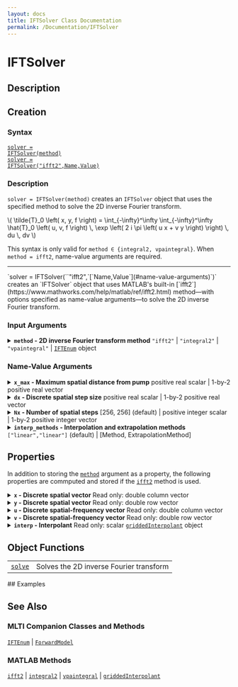 ```yaml
---
layout: docs
title: IFTSolver Class Documentation
permalink: /Documentation/IFTSolver
---
```


# IFTSolver

## Description

## Creation

### Syntax
<a href="#d1"><code class="hang">solver = IFTSolver(<wbr>method)</code></a><br>
<a href="#d2"><code class="hang">solver = IFTSolver(<wbr>"ifft2",<wbr>Name,<wbr>Value)</code></a>

### Description
<a id="d1"></a>
`solver = IFTSolver(`<wbr>`method)` creates an `IFTSolver` object that uses the specified method to solve the 2D inverse Fourier transform.
<p>
  \(
    \tilde{T}_0 \left( x, y, f \right) = 
    \int_{-\infty}^\infty \int_{-\infty}^\infty 
    \hat{T}_0 \left( u, v, f \right) \, 
    \exp \left( 2 i \pi \left( u x + v y \right) \right) \, du \, dv
  \)
</p>
<p>
  This syntax is only valid for <code>method ∈ {integral2, vpaintegral}</code>.  When <code>method = ifft2</code>, name-value arguments are required.
</p>
<hr>
<a id="d2"></a>
`solver = IFTSolver(`<wbr>`"ifft2",`<wbr>[`Name,Value`](#name-value-arguments)`)` creates an `IFTSolver` object that uses MATLAB's built-in [`ifft2`](https://www.mathworks.com/help/matlab/ref/ifft2.html) method—with options specified as name-value arguments—to solve the 2D inverse Fourier transform.

### Input Arguments

<details class="custom-details" id="method-argument">
    <summary>
        <span class="summary-text">
            <b><code>method</code> - 2D inverse Fourier transform method</b>
            <span class="subline">
              <code>"ifft2"</code> | <code>"integral2"</code> | <code>"vpaintegral"</code> | <a href="{{ '/Documentation/IFTEnum' | relative_url }}"><code>IFTEnum</code></a> object
            </span>
        </span>
    </summary>
    <div>
        <p>
            2D inverse Fourier transform method. When possible, the
            <a href="https://www.mathworks.com/help/matlab/ref/ifft2.html"><code>ifft2</code></a>
            method should be used for its computational efficiency.
            However, if greater accuracy is needed, the
            <a href="https://www.mathworks.com/help/matlab/ref/integral2.html"><code>integral2</code></a> or <a href="https://www.mathworks.com/help/releases/R2025a/symbolic/sym.vpaintegral.html"><code>vpaintegral</code></a>
            method may be used instead.
        </p>
        <p>
            When <code>method = "ifft2"</code>, name-value arguments must also be provided.
        </p>
        <p>
            <code>char</code> and <code>string</code> inputs are <i>case-insensitive</i> and may be specified as a unique leading substring of any one of the above listed options.
        </p>
        <p>
            <b>Data Types:</b> <code>char</code> | <code>string</code> | <a href="{{ '/Documentation/IFTEnum' | relative_url }}"><code>IFTEnum</code></a>
        </p>
    </div>
</details>

### Name-Value Arguments

<details class="custom-details" id="x_max-argument">
    <summary>
        <span class="summary-text">
            <b><code>x_max</code> - Maximum spatial distance from pump</b>
            <span class="subline">
              positive real scalar | 1-by-2 positive real vector
            </span>
        </span>
    </summary>
    <div>
        <p>
            Maximum spatial distance from the pump in the x- and y-directions used in the 2D inverse fast Fourier transform
            (<a href="https://www.mathworks.com/help/matlab/ref/ifft2.html"><code>ifft2</code></a>).
        </p>
      <p>
        When provided as a scalar, <code>dx</code> is expanded (copied) to a 1-by-2 vector.
      </p>
        <p>
            <b>Data Types:</b> <code>double</code> | <code>single</code>
        </p>
    </div>
</details>

<details class="custom-details" id="dx-argument">
    <summary>
        <span class="summary-text">
            <b><code>dx</code> - Discrete spatial step size</b>
            <span class="subline">
              positive real scalar | 1-by-2 positive real vector
            </span>
        </span>
    </summary>
    <div>
        <p>
            Discrete spatial step size—i.e., sampling period—in the x- and y-directions used in the 2D inverse fast Fourier transform
            (<a href="https://www.mathworks.com/help/matlab/ref/ifft2.html"><code>ifft2</code></a>).
        </p>
      <p>
        When provided as a scalar, <code>dx</code> is expanded (copied) to a 1-by-2 vector.
      </p>
        <p>
          When not provided or when set equal to 0, <code>dx</code> is calculated as <code>x_max / floor(Nx/2)</code>.
        </p>
        <p>
            <b>Data Types:</b> <code>double</code> | <code>single</code>
        </p>
    </div>
</details>

<details class="custom-details" id="Nx-argument">
    <summary>
        <span class="summary-text">
            <b><code>Nx</code> - Number of spatial steps</b>
            <span class="subline">
              [256, 256] (default) | positive integer scalar | 1-by-2 positive integer vector
            </span>
        </span>
    </summary>
    <div>
        <p>
            Number of discrete spatial points—i.e., signal length—in the x- and y-directions used in the 2D inverse fast Fourier transform
            (<a href="https://www.mathworks.com/help/matlab/ref/ifft2.html"><code>ifft2</code></a>).
        </p>
        <p>
            When possible, the value of <code>Nx</code> should have only small prime factors as this results in significantly faster execution of the
            <a href="https://www.mathworks.com/help/matlab/ref/ifft2.html"><code>ifft2</code></a> transform.
        </p>
      <p>
        When provided as a scalar, <code>Nx</code> is expanded (copied) to a 1-by-2 vector.
      </p>
      <p>
        When not provided or when set equal to 0, if both <code>x_max</code> and <code>dx</code> are provided <code>Nx</code> is calculated as <code>floor(x_max/dx) * 2 + 1</code>; otherwise, the default value will be used.
      </p>
        <p>
            <b>Data Types:</b> <code>double</code> | <code>single</code> | <code>int8</code> | <code>int16</code> | <code>int32</code> | <code>uint8</code> | <code>uint16</code> | <code>uint32</code>
        </p>
    </div>
</details>

<details class="custom-details" id="interp_method-argument">
    <summary>
        <span class="summary-text">
            <b><code>interp_methods</code> - Interpolation and extrapolation methods</b>
            <span class="subline">
              <code>["linear","linear"]</code> (default) | [Method, ExtrapolationMethod]
            </span>
        </span>
    </summary>
    <div>
        <p>
            Interpolation and extrapolation methods for the creation of the <a href="#interp-property"><code>interp</code></a> property. See <a href="https://www.mathworks.com/help/releases/R2025a/matlab/ref/griddedinterpolant.html"><code>griddedInterpolant</code></a> input arguments <a href="https://www.mathworks.com/help/releases/R2025a/matlab/ref/griddedinterpolant.html#bvh2cy0-Method"><code>Method</code></a> and <a href="https://www.mathworks.com/help/releases/R2025a/matlab/ref/griddedinterpolant.html#bvh2cy0-ExtrapolationMethod"><code>ExtrapolationMethod</code></a> for a list of available options.
        </p>
      <p>
        If provided as a scalar string or character vector, the input is used for both <code>Method</code> and <code>ExtrapolationMethod</code> (i.e., <code>ExtrapolationMethod = Method</code>)
      </p>
      <p>
        The interpolant will be created using the following command:<br>
      </p>
      <p>
      <code class="hang"><a href="#interp-property">interp</a> = <a href="https://www.mathworks.com/help/releases/R2025a/matlab/ref/griddedinterpolant.html">griddedInterpolant</a>(<wbr>{<a href="#x-property">x</a>,<a href="#y-property">y</a>},<wbr>zeros(<a href="#Nx-argument">Nx</a>(1),<a href="#Nx-argument">Nx</a>(2)),<wbr>interp_method(1),<wbr>interp_method(2))</code>
    </p>
        <p>
            <b>Data Types:</b> character array | cell of character arrays | string array
        </p>
    </div>
</details>

## Properties
In addition to storing the [`method`](#method-argument) argument as a property, the following properties are commputed and stored if the [`ifft2`](https://www.mathworks.com/help/matlab/ref/ifft2.html) method is used.

<details class="custom-details" id="x-property">
    <summary>
        <span class="summary-text">
            <b><code>x</code> - Discrete spatial vector</b>
            <span class="subline">
                Read only: double column vector
            </span>
        </span>
    </summary>
    <div>
      <p>
        Discrete spatial vector in the x-direction, calculated as <code>dx(1) * (-floor(Nx(1)/2) : ceil(Nx(1)/2) - 1)</code>.
      </p>
      <p>
        <b>Data Type:</b> <code>double</code>
      </p>
    </div>
</details>

<details class="custom-details" id="y-property">
    <summary>
        <span class="summary-text">
            <b><code>y</code> - Discrete spatial vector</b>
            <span class="subline">
                Read only: double row vector
            </span>
        </span>
    </summary>
    <div>
      <p>
        Discrete spatial vector in the y-direction, calculated as <code>dx(2) * (-floor(Nx(2)/2) : ceil(Nx(2)/2) - 1)</code>.
      </p>
      <p>
        <b>Data Type:</b> <code>double</code>
      </p>
    </div>
</details>

<details class="custom-details" id="u-property">
    <summary>
        <span class="summary-text">
            <b><code>u</code> - Discrete spatial-frequency vector</b>
            <span class="subline">
                Read only: double column vector
            </span>
        </span>
    </summary>
    <div>
      <p>
        Discrete spatial-frequency vector in the x-direction, calculated as <code>(-floor(Nx(1)/2) : ceil(Nx(1)/2) - 1) / (Nx(1) * dx(1))</code>.
      </p>
      <p>
        <b>Data Type:</b> <code>double</code>
      </p>
    </div>
</details>

<details class="custom-details" id="v-property">
    <summary>
        <span class="summary-text">
            <b><code>v</code> - Discrete spatial-frequency vector</b>
            <span class="subline">
                Read only: double row vector
            </span>
        </span>
    </summary>
    <div>
      <p>
        Discrete spatial-frequency vector in the y-direction, calculated as <code>(-floor(Nx(2)/2) : ceil(Nx(2)/2) - 1) / (Nx(2) * dx(2))</code>.
      </p>
      <p>
        <b>Data Type:</b> <code>double</code>
      </p>
    </div>
</details>

<details class="custom-details" id="interp-property">
    <summary>
        <span class="summary-text">
            <b><code>interp</code> - Interpolant</b>
            <span class="subline">
                Read only: scalar <a href="https://www.mathworks.com/help/releases/R2025a/matlab/ref/griddedinterpolant.html"><code>griddedInterpolant</code></a> object
            </span>
        </span>
    </summary>
    <div>
      <p>
        Interpolates the surface temperature data <code>T0tilde</code> defined on the discrete <code>(<a href="#x-property">x</a>, <a href="y-property">y</a>)</code> grid to estimate values at probe locations <code>X_probe</code>.
      </p>
      <p>
        <b>Usage:</b><br>
        <code class="hang">interp.Values = T0tilde;</code><br>
        <code class="hang">T0tilde = interp(X_probe);</code><br>
        Where <code>X_probe</code> is an <code>N_probe</code>-by-2 numeric matrix.
      </p>
      <p>
        <b>Data Type:</b> <a href="https://www.mathworks.com/help/releases/R2025a/matlab/ref/griddedinterpolant.html"><code>griddedInterpolant</code></a>
      </p>
    </div>
</details>

## Object Functions
<table>
  <tr>
    <td>
      <a href="{{ '/Documentation/IFTSolver/solve' | relative_url }}"><code>solve</code></a>
    </td>
    <td>
      Solves the 2D inverse Fourier transform
    </td>
  </tr>
</table>
## Examples

## See Also
### MLTI Companion Classes and Methods
<a href="{{ '/Documentation/IFTEnum' | relative_url }}"><code>IFTEnum</code></a> | <a href="{{ '/Documentation/ForwardModel' | relative_url }}"><code>ForwardModel</code></a>

### MATLAB Methods
<a href="https://www.mathworks.com/help/matlab/ref/ifft2.html"><code>ifft2</code></a> | <a href="https://www.mathworks.com/help/matlab/ref/integral2.html"><code>integral2</code></a> | <a href="https://www.mathworks.com/help/releases/R2025a/symbolic/sym.vpaintegral.html"><code>vpaintegral</code></a> | <a href="https://www.mathworks.com/help/releases/R2025a/matlab/ref/griddedinterpolant.html"><code>griddedInterpolant</code></a>


